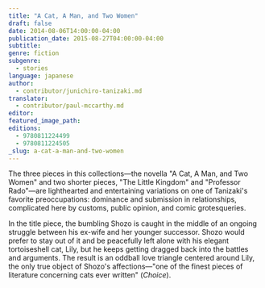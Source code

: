 ```yaml
---
title: "A Cat, A Man, and Two Women"
draft: false
date: 2014-08-06T14:00:00-04:00
publication_date: 2015-08-27T04:00:00-04:00
subtitle:
genre: fiction
subgenre:
  - stories
language: japanese
author:
  - contributor/junichiro-tanizaki.md
translator:
  - contributor/paul-mccarthy.md
editor:
featured_image_path:
editions:
  - 9780811224499
  - 9780811224505
_slug: a-cat-a-man-and-two-women
---
```


The three pieces in this collections—the novella "A Cat, A Man, and Two Women" and two shorter pieces, "The Little Kingdom" and "Professor Rado"—are lighthearted and entertaining variations on one of Tanizaki's favorite preoccupations: dominance and submission in relationships, complicated here by customs, public opinion, and comic grotesqueries.

In the title piece, the bumbling Shozo is caught in the middle of an ongoing struggle between his ex-wife and her younger successor. Shozo would prefer to stay out of it and be peacefully left alone with his elegant tortoiseshell cat, Lily, but he keeps getting dragged back into the battles and arguments. The result is an oddball love triangle centered around Lily, the only true object of Shozo's affections—"one of the finest pieces of literature concerning cats ever written" (_Choice_).

